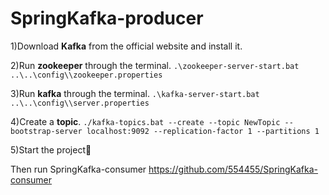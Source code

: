 ﻿# SpringKafka-producer

1)Download **Kafka** from the official website and install it.

2)Run **zookeeper** through the terminal. `.\zookeeper-server-start.bat ..\..\config\\zookeeper.properties`

3)Run **kafka** through the terminal. `.\kafka-server-start.bat ..\..\config\\server.properties`

4)Create a **topic**. `./kafka-topics.bat --create --topic NewTopic --bootstrap-server localhost:9092 --replication-factor 1 --partitions 1`

5)Start the project🚀️

Then run SpringKafka-consumer  https://github.com/554455/SpringKafka-consumer
